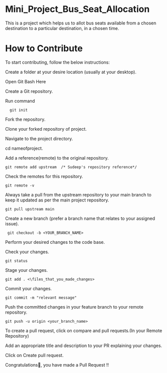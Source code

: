 # Mini_Project_Bus_Seat_Allocation
This is a project which helps us to allot bus seats available from a chosen destination to a particular destination, in a chosen time.


# How to Contribute

  To start contributing, follow the below instructions:

  Create a folder at your desire location (usually at your desktop).

  Open Git Bash Here

  Create a Git repository.

  Run command       
    
      git init

   Fork the repository.

   Clone your forked repository of project.

Navigate to the project directory.

  cd nameofproject.

  Add a reference(remote) to the original repository.
  
    git remote add upstream  /* Sudeep's repository reference*/

  Check the remotes for this repository.
  
    git remote -v

Always take a pull from the upstream repository to your main branch to keep it updated as per the main project repository.

    git pull upstream main

Create a new branch (prefer a branch name that relates to your assigned issue).

     git checkout -b <YOUR_BRANCH_NAME>
  Perform your desired changes to the code base.

  Check your changes.

    git status
    
Stage your changes.

    git add . <\files_that_you_made_changes>

Commit your changes.

    git commit -m "relevant message"

Push the committed changes in your feature branch to your remote repository.

    git push -u origin <your_branch_name>

To create a pull request, click on compare and pull requests.(In your Remote Repository)


Add an appropriate title and description to your PR explaining your changes.

Click on Create pull request.

Congratulations🎉, you have made a Pull Request !!

